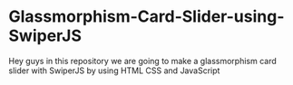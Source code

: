 # Glassmorphism-Card-Slider-using-SwiperJS
Hey guys in this repository we are going to make a glassmorphism card slider with SwiperJS by using HTML CSS and JavaScript
